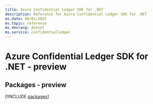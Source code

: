 ```yaml
---
title: Azure Confidential Ledger SDK for .NET
description: Reference for Azure Confidential Ledger SDK for .NET
ms.date: 08/01/2025
ms.topic: reference
ms.devlang: dotnet
ms.service: confidentialledger
---
```

# Azure Confidential Ledger SDK for .NET - preview
## Packages - preview
[!INCLUDE [packages](confidential-ledger-index.md)]